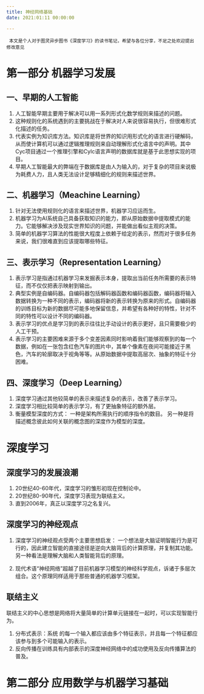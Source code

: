 ```yaml
---
title: 神经网络基础
date: 2021:01:11 00:00:00

---
```

     本文是个人对于图灵异步图书《深度学习》的读书笔记，希望与各位分享，不足之处欢迎提出修改意见

#  第一部分 机器学习发展
## 	一、早期的人工智能
1. 人工智能早期主要用于解决可以用一系列形式化数学规则来描述的问题。
2. 这种规则化的系统遇到的主要挑战在于解决对人来说很容易执行，但很难形式化描述的任务。
3.  代表实例为知识库方法。知识库是将世界的知识用形式化的语言进行硬解码，从而使计算机可以通过逻辑推理规则来自动理解形式化语言中的声明。其中Cyc项目通过一个推理引擎和Cylc语言声明的数据库就是基于此思想实现的项目。
4. 早期人工智能最大的弊端在于数据库是由人为输入的，对于复杂的项目来说极为耗费人力，且人类无法设计足够精细化的规则来描述世界。

## 二、机器学习（Meachine Learning）
1. 针对无法使用规则化的语言来描述世界，机器学习应运而生。
2. 机器学习为AI系统自己具备获取知识的能力，即从原始数据中提取模式的能力。它能够解决涉及现实世界知识的问题，并能做出看似主观的决策。
3. 简单的机器学习算法的性能很大程度上依赖于给定的表示，然而对于很多任务来说，我们很难直到应该提取哪些特征。
## 三、表示学习（Representation Learning）
1. 表示学习是指通过机器学习来发掘表示本身，提取出当前任务所需要的表示特征，而不仅仅把表示映射到输出。
2. 典型实例是自编码器。自编码器包括解码器函数和编码器函数，编码器将输入数据转换为一种不同的表示，编码器将新的表示转换为原来的形式。自编码器的训练目标为新的数据尽可能多地保留信息，并希望有各种好的特性，针对不同的特性可以设计不同的编码器。
3. 表示学习的优点是学习到的表示往往比手动设计的表示更好，且只需要极少的人工干预。
4. 表示学习的主要困难来源于多个变差因素同时影响着我们能够观察到的每一个数据，例如在一张包含红色汽车的图片中，其单个像素在夜间可能接近于黑色，汽车的轮廓取决于视角等等。从原始数据中提取高层次、抽象的特征十分困难。
## 四、深度学习（Deep Learning）
1. 深度学习通过其他较简单的表示来描述复杂的表示，改善了表示学习。
2. 深度学习相比较简单的表示学习，有了更抽象特征的额外层。
3. 衡量模型深度的方式：
	  一种是架构所需执行的顺序指令的数目。
         另一种是将描述概念彼此如何关联的概念图的深度作为模型的深度。

# 深度学习
## 深度学习的发展浪潮
1. 20世纪40-60年代，深度学习的雏形初现在控制论中。
2. 20世纪80-90年代，深度学习表现为联结主义。
3. 直到2006年，真正以深度学习之名复兴。
## 深度学习的神经观点
1. 深度学习的神经观点受两个主要思想启发：
       一个想法是大脑证明智能行为是可行的，因此建立智能的直接途径是逆向大脑背后的计算原理，并复制其功能。
       另一种看法是理解大脑和人类智能背后的原理。

2. 现代术语“神经网络”超越了目前机器学习模型的神经科学观点，诉诸于多层次组合。这个原理同样适用于那些普通的机器学习框架。
## 联结主义
联结主义的中心思想是网络将大量简单的计算单元链接在一起时，可以实现智能行为。
1. 分布式表示：系统 的每一个输入都应该由多个特征表示，并且每一个特征都应该参与到多个可能输入的表示。
2. 反向传播在训练具有内部表示的深度神经网络中的成功使用及反向传播算法的普及。

# 第二部分 应用数学与机器学习基础

